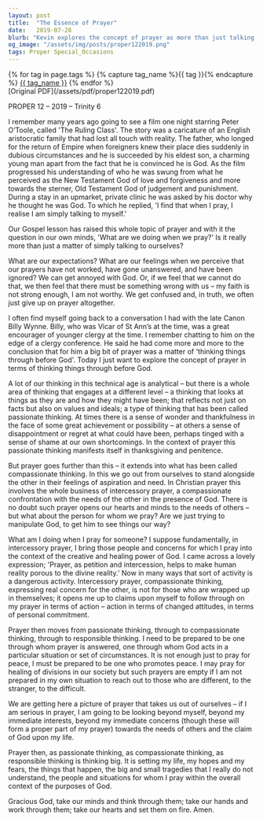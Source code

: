```yaml
---
layout: post
title:  "The Essence of Prayer"
date:   2019-07-28
blurb: "Kevin explores the concept of prayer as more than just talking to oneself. He delves into the expectations and feelings associated with unanswered prayers and the idea of 'thinking things through before God.' He discusses the different levels of thinking in prayer—passionate, compassionate, and responsible—and how these lead to action and a life aligned with God's purposes."
og_image: "/assets/img/posts/proper122019.png"
tags: Proper Special_Occasions
---    
```

<div class="tag-pills">
  {% for tag in page.tags %}
    {% capture tag_name %}{{ tag }}{% endcapture %}
    <a href="{{ site.baseurl }}/tag/{{ tag_name | slugify }}" class="tag-pill">{{ tag_name }}</a>
  {% endfor %}
</div>
[Original PDF](/assets/pdf/proper122019.pdf)

PROPER 12 – 2019 – Trinity 6

I remember many years ago going to see a film one night starring Peter O’Toole, called 'The Ruling Class'. The story was a caricature of an English aristocratic family that had lost all touch with reality. The father, who longed for the return of Empire when foreigners knew their place dies suddenly in dubious circumstances and he is succeeded by his eldest son, a charming young man apart from the fact that he is convinced he is God. As the film progressed his understanding of who he was swung from what he perceived as the New Testament God of love and forgiveness and more towards the sterner, Old Testament God of judgement and punishment. During a stay in an upmarket, private clinic he was asked by his doctor why he thought he was God. To which he replied, 'I find that when I pray, I realise I am simply talking to myself.'

Our Gospel lesson has raised this whole topic of prayer and with it the question in our own minds, 'What are we doing when we pray?' Is it really more than just a matter of simply talking to ourselves?

What are our expectations? What are our feelings when we perceive that our prayers have not worked, have gone unanswered, and have been ignored? We can get annoyed with God. Or, if we feel that we cannot do that, we then feel that there must be something wrong with us – my faith is not strong enough, I am not worthy. We get confused and, in truth, we often just give up on prayer altogether.

I often find myself going back to a conversation I had with the late Canon Billy Wynne. Billy, who was Vicar of St Ann’s at the time, was a great encourager of younger clergy at the time. I remember chatting to him on the edge of a clergy conference. He said he had come more and more to the conclusion that for him a big bit of prayer was a matter of 'thinking things through before God'. Today I just want to explore the concept of prayer in terms of thinking things through before God.

A lot of our thinking in this technical age is analytical – but there is a whole area of thinking that engages at a different level – a thinking that looks at things as they are and how they might have been; that reflects not just on facts but also on values and ideals; a type of thinking that has been called passionate thinking. At times there is a sense of wonder and thankfulness in the face of some great achievement or possibility – at others a sense of disappointment or regret at what could have been, perhaps tinged with a sense of shame at our own shortcomings. In the context of prayer this passionate thinking manifests itself in thanksgiving and penitence.

But prayer goes further than this – it extends into what has been called compassionate thinking. In this we go out from ourselves to stand alongside the other in their feelings of aspiration and need. In Christian prayer this involves the whole business of intercessory prayer, a compassionate confrontation with the needs of the other in the presence of God. There is no doubt such prayer opens our hearts and minds to the needs of others – but what about the person for whom we pray? Are we just trying to manipulate God, to get him to see things our way?

What am I doing when I pray for someone? I suppose fundamentally, in intercessory prayer, I bring those people and concerns for which I pray into the context of the creative and healing power of God. I came across a lovely expression; 'Prayer, as petition and intercession, helps to make human reality porous to the divine reality.' Now in many ways that sort of activity is a dangerous activity. Intercessory prayer, compassionate thinking, expressing real concern for the other, is not for those who are wrapped up in themselves; it opens me up to claims upon myself to follow through on my prayer in terms of action – action in terms of changed attitudes, in terms of personal commitment.

Prayer then moves from passionate thinking, through to compassionate thinking, through to responsible thinking. I need to be prepared to be one through whom prayer is answered, one through whom God acts in a particular situation or set of circumstances. It is not enough just to pray for peace, I must be prepared to be one who promotes peace. I may pray for healing of divisions in our society but such prayers are empty if I am not prepared in my own situation to reach out to those who are different, to the stranger, to the difficult.

We are getting here a picture of prayer that takes us out of ourselves – if I am serious in prayer, I am going to be looking beyond myself, beyond my immediate interests, beyond my immediate concerns (though these will form a proper part of my prayer) towards the needs of others and the claim of God upon my life.

Prayer then, as passionate thinking, as compassionate thinking, as responsible thinking is thinking big. It is setting my life, my hopes and my fears, the things that happen, the big and small tragedies that I really do not understand, the people and situations for whom I pray within the overall context of the purposes of God.

Gracious God, take our minds and think through them; take our hands and work through them; take our hearts and set them on fire. Amen.
